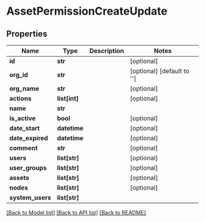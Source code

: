 # AssetPermissionCreateUpdate

## Properties
Name | Type | Description | Notes
------------ | ------------- | ------------- | -------------
**id** | **str** |  | [optional] 
**org_id** | **str** |  | [optional] [default to '']
**org_name** | **str** |  | [optional] 
**actions** | **list[int]** |  | [optional] 
**name** | **str** |  | 
**is_active** | **bool** |  | [optional] 
**date_start** | **datetime** |  | [optional] 
**date_expired** | **datetime** |  | [optional] 
**comment** | **str** |  | [optional] 
**users** | **list[str]** |  | [optional] 
**user_groups** | **list[str]** |  | [optional] 
**assets** | **list[str]** |  | [optional] 
**nodes** | **list[str]** |  | [optional] 
**system_users** | **list[str]** |  | 

[[Back to Model list]](../README.md#documentation-for-models) [[Back to API list]](../README.md#documentation-for-api-endpoints) [[Back to README]](../README.md)


